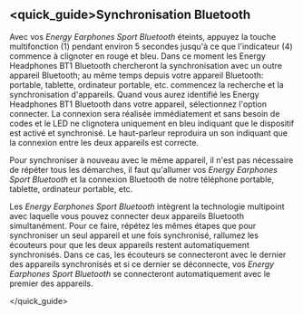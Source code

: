 ## <quick_guide>Synchronisation Bluetooth

Avec vos *Energy Earphones Sport Bluetooth* éteints, appuyez la touche multifonction (1) pendant environ 5 secondes jusqu'à ce que l'indicateur (4) commence à clignoter en rouge et bleu. Dans ce moment les Energy Headphones BT1 Bluetooth chercheront la synchronisation avec un outre appareil Bluetooth; au même temps depuis votre appareil Bluetooth: portable, tablette, ordinateur portable, etc. commencez la recherche et la synchronisation d'appareils. Quand vous aurez identifié les Energy Headphones BT1 Bluetooth dans votre appareil, sélectionnez l'option connecter. La connexion sera réalisée immédiatement et sans besoin de codes et le LED ne clignotera uniquement en bleu indiquant que le dispositif est activé et synchronisé. Le haut-parleur reproduira un son indiquant que la connexion entre les deux appareils est correcte.

Pour synchroniser à nouveau avec le même appareil, il n'est pas nécessaire de répéter tous les démarches, il faut qu'allumer vos *Energy Earphones Sport Bluetooth* et la connexion Bluetooth de notre téléphone portable, tablette, ordinateur portable, etc.

Les *Energy Earphones Sport Bluetooth* intègrent la technologie multipoint avec laquelle vous pouvez connecter deux appareils Bluetooth simultanément.  Pour ce faire, répétez les mêmes étapes que pour synchroniser un seul appareil et une fois synchronisé, rallumez les écouteurs pour que les deux appareils restent automatiquement synchronisés. Dans ce cas, les écouteurs se connecteront avec le dernier des appareils synchronisés et si ce dernier se déconnecte, vos *Energy Earphones Sport Bluetooth* se connecteront automatiquement avec le premier des appareils.

</quick_guide>
